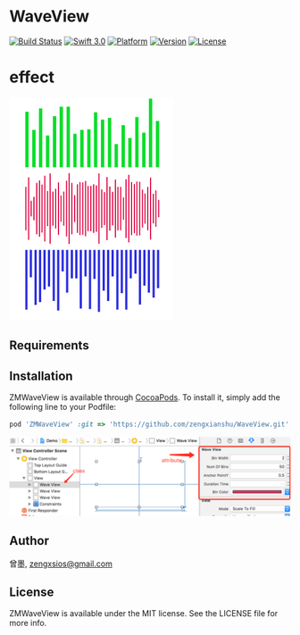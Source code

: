 # WaveView

[![Build Status](https://img.shields.io/travis/zengxianshu/WaveView.svg?branch=master)](https://github.com/zengxianshu/WaveView)
[![Swift 3.0](https://img.shields.io/badge/Swift-3.0-orange.svg?style=flat)](https://github.com/zengxianshu/WaveView)
[![Platform](https://img.shields.io/badge/Platforms-iOS-4BC51D.svg?style=flat)](https://developer.apple.com/swift/)
[![Version](https://img.shields.io/cocoapods/v/ZMWaveView.svg?style=flat)](https://github.com/zengxianshu/WaveView)
[![License](https://img.shields.io/cocoapods/l/ZMWaveView.svg?style=flat)](https://github.com/zengxianshu/WaveView)

# effect
![](testWave.gif)

## Requirements

## Installation

ZMWaveView is available through [CocoaPods](http://cocoapods.org). To install
it, simply add the following line to your Podfile:
```ruby
pod 'ZMWaveView' :git => 'https://github.com/zengxianshu/WaveView.git'
```
![](Example.png)

## Author

曾墨, zengxsios@gmail.com

## License

ZMWaveView is available under the MIT license. See the LICENSE file for more info.

